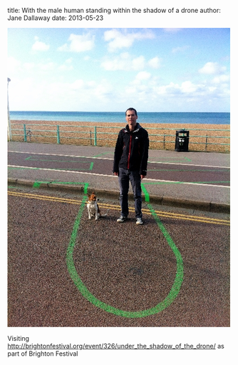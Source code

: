 
title: With the male human standing within the shadow of a drone
author: Jane Dallaway
date: 2013-05-23

<div><a href="/media/UFphoto.JPG"><img width="500" src="/media/UFphoto.JPG.500.JPG" height="670"></img></a></div>



  

Visiting http://brightonfestival.org/event/326/under_the_shadow_of_the_drone/ as part of Brighton Festival
    